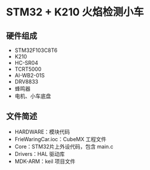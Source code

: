 # STM32 + K210 火焰检测小车
## 硬件组成
- STM32F103C8T6
- K210
- HC-SR04
- TCRT5000
- AI-WB2-01S
- DRV8833
- 蜂鸣器
- 电机、小车底盘
## 文件简述
- HARDWARE：模块代码
- FrieWaringCar.ioc：CubeMX 工程文件
- Core：STM32片上外设代码，包含 main.c
- Drivers：HAL 驱动库
- MDK-ARM：keil 项目文件
